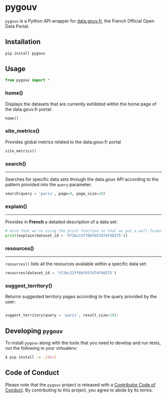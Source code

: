 # pygouv

`pygouv` is a Python API wrapper for [data.gouv.fr](https://www.data.gouv.fr/fr/), the French Official Open Data Portal.

## Installation

```python
pip install pygouv
```

## Usage

```python
from pygouv import *
```

### home()

Displays the datasets that are currently exhibited within the home page of the data.gouv.fr portal:

```python
home()
```

### site_metrics()

Provides global metrics related to the data.gouv.fr portal

```python
site_metrics()
```

### search()

---

Searches for specific data sets through the data.gouv API according to the pattern provided into the `query` parameter:

```python
search(query = 'paris', page=0, page_size=20)
```

### explain()

---

Provides in **French** a detailed description of a data set:

```python
# mind that we're using the print function so that we get a well formatted text
print(explain(dataset_id = '5f2bc22ff6bf657d74f48375'))

```

### resources()

---

`resources()` lists all the resources available within a specific data set:

```python
resources(dataset_id = '5f2bc22ff6bf657d74f48375')
```

### suggest_territory()

Returns suggested territory pages according to the query provided by the user:

```python

suggest_territory(query = 'paris', result_size=10):

```

## Developing `pygouv`

To install `pygouv` along with the tools that you need to develop and run tests, run the following in your virtualenv:

```bash
$ pip install -e .[dev]
```

## Code of Conduct

Please note that the `pygouv` project is released with a [Contributor Code of Conduct](https://contributor-covenant.org/version/2/0/CODE_OF_CONDUCT.html). By contributing to this project, you agree to abide by its terms.
